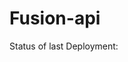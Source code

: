 # Fusion-api

Status of last Deployment:<br>
<ing src="https://github.com/Coolenov/Fusion-api/actions/workflows/Deploy/badge.svg?branch=main"><br>
